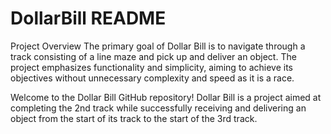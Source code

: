 # DollarBill README


Project Overview
The primary goal of Dollar Bill is to navigate through a track consisting of a line maze and pick up and deliver an object. The project emphasizes functionality and simplicity, aiming to achieve its objectives without unnecessary complexity and speed as it is a race.

Welcome to the Dollar Bill GitHub repository! Dollar Bill is a project aimed at completing the 2nd track while successfully receiving and delivering an object from the start of its track to the start of the 3rd track.  

